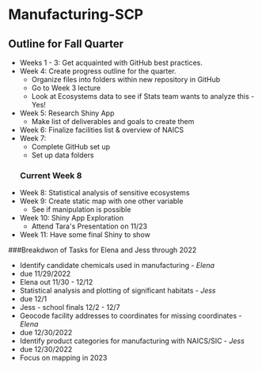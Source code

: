 # Manufacturing-SCP
## Outline for Fall Quarter
* Weeks 1 - 3: Get acquainted with GitHub best practices.
* Week 4: Create progress outline for the quarter.
  * Organize files into folders within new repository in GitHub
  * Go to Week 3 lecture
  * Look at Ecosystems data to see if Stats team wants to analyze this - Yes!
* Week 5: Research Shiny App 
  * Make list of deliverables and goals to create them
* Week 6: Finalize facilities list & overview of NAICS
* Week 7: 
  * Complete GitHub set up 
  * Set up data folders
   ### Current Week 8  
* Week 8: Statistical analysis of sensitive ecosystems
* Week 9: Create static map with one other variable
  * See if manipulation is possible
* Week 10: Shiny App Exploration
  * Attend Tara's Presentation on 11/23
* Week 11: Have some final Shiny to show


###Breakdwon of Tasks for Elena and Jess through 2022
 * Identify candidate chemicals used in manufacturing - *Elena*
  * due 11/29/2022
 * Elena out 11/30 - 12/12
 * Statistical analysis and plotting of significant habitats - *Jess*
  * due 12/1
 * Jess - school finals 12/2 - 12/7
 * Geocode facility addresses to coordinates for missing coordinates - *Elena*
  * due 12/30/2022
 * Identify product categories for manufacturing with NAICS/SIC - *Jess*
  * due 12/30/2022
 * Focus on mapping in 2023
